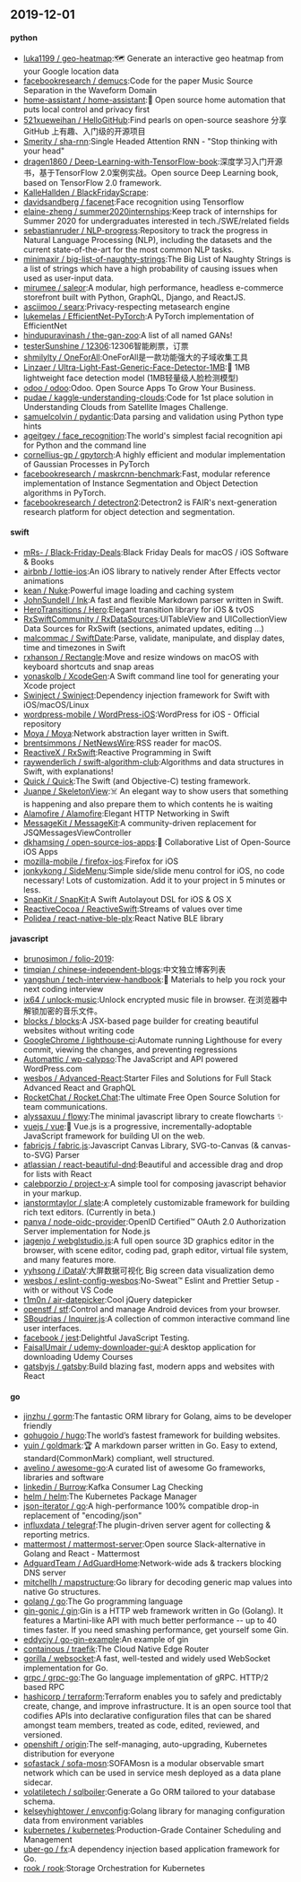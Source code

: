 ## 2019-12-01

#### python
* [luka1199 / geo-heatmap](https://github.com/luka1199/geo-heatmap):🗺
Generate an interactive geo heatmap from your Google location data
* [facebookresearch / demucs](https://github.com/facebookresearch/demucs):Code for the paper Music Source Separation in the Waveform Domain
* [home-assistant / home-assistant](https://github.com/home-assistant/home-assistant):🏡
Open source home automation that puts local control and privacy first
* [521xueweihan / HelloGitHub](https://github.com/521xueweihan/HelloGitHub):Find pearls on open-source seashore 分享 GitHub 上有趣、入门级的开源项目
* [Smerity / sha-rnn](https://github.com/Smerity/sha-rnn):Single Headed Attention RNN - "Stop thinking with your head"
* [dragen1860 / Deep-Learning-with-TensorFlow-book](https://github.com/dragen1860/Deep-Learning-with-TensorFlow-book):深度学习入门开源书，基于TensorFlow 2.0案例实战。Open source Deep Learning book, based on TensorFlow 2.0 framework.
* [KalleHallden / BlackFridayScrape](https://github.com/KalleHallden/BlackFridayScrape):
* [davidsandberg / facenet](https://github.com/davidsandberg/facenet):Face recognition using Tensorflow
* [elaine-zheng / summer2020internships](https://github.com/elaine-zheng/summer2020internships):Keep track of internships for Summer 2020 for undergraduates interested in tech./SWE/related fields
* [sebastianruder / NLP-progress](https://github.com/sebastianruder/NLP-progress):Repository to track the progress in Natural Language Processing (NLP), including the datasets and the current state-of-the-art for the most common NLP tasks.
* [minimaxir / big-list-of-naughty-strings](https://github.com/minimaxir/big-list-of-naughty-strings):The Big List of Naughty Strings is a list of strings which have a high probability of causing issues when used as user-input data.
* [mirumee / saleor](https://github.com/mirumee/saleor):A modular, high performance, headless e-commerce storefront built with Python, GraphQL, Django, and ReactJS.
* [asciimoo / searx](https://github.com/asciimoo/searx):Privacy-respecting metasearch engine
* [lukemelas / EfficientNet-PyTorch](https://github.com/lukemelas/EfficientNet-PyTorch):A PyTorch implementation of EfficientNet
* [hindupuravinash / the-gan-zoo](https://github.com/hindupuravinash/the-gan-zoo):A list of all named GANs!
* [testerSunshine / 12306](https://github.com/testerSunshine/12306):12306智能刷票，订票
* [shmilylty / OneForAll](https://github.com/shmilylty/OneForAll):OneForAll是一款功能强大的子域收集工具
* [Linzaer / Ultra-Light-Fast-Generic-Face-Detector-1MB](https://github.com/Linzaer/Ultra-Light-Fast-Generic-Face-Detector-1MB):💎
1MB lightweight face detection model (1MB轻量级人脸检测模型)
* [odoo / odoo](https://github.com/odoo/odoo):Odoo. Open Source Apps To Grow Your Business.
* [pudae / kaggle-understanding-clouds](https://github.com/pudae/kaggle-understanding-clouds):Code for 1st place solution in Understanding Clouds from Satellite Images Challenge.
* [samuelcolvin / pydantic](https://github.com/samuelcolvin/pydantic):Data parsing and validation using Python type hints
* [ageitgey / face_recognition](https://github.com/ageitgey/face_recognition):The world's simplest facial recognition api for Python and the command line
* [cornellius-gp / gpytorch](https://github.com/cornellius-gp/gpytorch):A highly efficient and modular implementation of Gaussian Processes in PyTorch
* [facebookresearch / maskrcnn-benchmark](https://github.com/facebookresearch/maskrcnn-benchmark):Fast, modular reference implementation of Instance Segmentation and Object Detection algorithms in PyTorch.
* [facebookresearch / detectron2](https://github.com/facebookresearch/detectron2):Detectron2 is FAIR's next-generation research platform for object detection and segmentation.

#### swift
* [mRs- / Black-Friday-Deals](https://github.com/mRs-/Black-Friday-Deals):Black Friday Deals for macOS / iOS Software & Books
* [airbnb / lottie-ios](https://github.com/airbnb/lottie-ios):An iOS library to natively render After Effects vector animations
* [kean / Nuke](https://github.com/kean/Nuke):Powerful image loading and caching system
* [JohnSundell / Ink](https://github.com/JohnSundell/Ink):A fast and flexible Markdown parser written in Swift.
* [HeroTransitions / Hero](https://github.com/HeroTransitions/Hero):Elegant transition library for iOS & tvOS
* [RxSwiftCommunity / RxDataSources](https://github.com/RxSwiftCommunity/RxDataSources):UITableView and UICollectionView Data Sources for RxSwift (sections, animated updates, editing ...)
* [malcommac / SwiftDate](https://github.com/malcommac/SwiftDate):Parse, validate, manipulate, and display dates, time and timezones in Swift
* [rxhanson / Rectangle](https://github.com/rxhanson/Rectangle):Move and resize windows on macOS with keyboard shortcuts and snap areas
* [yonaskolb / XcodeGen](https://github.com/yonaskolb/XcodeGen):A Swift command line tool for generating your Xcode project
* [Swinject / Swinject](https://github.com/Swinject/Swinject):Dependency injection framework for Swift with iOS/macOS/Linux
* [wordpress-mobile / WordPress-iOS](https://github.com/wordpress-mobile/WordPress-iOS):WordPress for iOS - Official repository
* [Moya / Moya](https://github.com/Moya/Moya):Network abstraction layer written in Swift.
* [brentsimmons / NetNewsWire](https://github.com/brentsimmons/NetNewsWire):RSS reader for macOS.
* [ReactiveX / RxSwift](https://github.com/ReactiveX/RxSwift):Reactive Programming in Swift
* [raywenderlich / swift-algorithm-club](https://github.com/raywenderlich/swift-algorithm-club):Algorithms and data structures in Swift, with explanations!
* [Quick / Quick](https://github.com/Quick/Quick):The Swift (and Objective-C) testing framework.
* [Juanpe / SkeletonView](https://github.com/Juanpe/SkeletonView):☠️
An elegant way to show users that something is happening and also prepare them to which contents he is waiting
* [Alamofire / Alamofire](https://github.com/Alamofire/Alamofire):Elegant HTTP Networking in Swift
* [MessageKit / MessageKit](https://github.com/MessageKit/MessageKit):A community-driven replacement for JSQMessagesViewController
* [dkhamsing / open-source-ios-apps](https://github.com/dkhamsing/open-source-ios-apps):📱
Collaborative List of Open-Source iOS Apps
* [mozilla-mobile / firefox-ios](https://github.com/mozilla-mobile/firefox-ios):Firefox for iOS
* [jonkykong / SideMenu](https://github.com/jonkykong/SideMenu):Simple side/slide menu control for iOS, no code necessary! Lots of customization. Add it to your project in 5 minutes or less.
* [SnapKit / SnapKit](https://github.com/SnapKit/SnapKit):A Swift Autolayout DSL for iOS & OS X
* [ReactiveCocoa / ReactiveSwift](https://github.com/ReactiveCocoa/ReactiveSwift):Streams of values over time
* [Polidea / react-native-ble-plx](https://github.com/Polidea/react-native-ble-plx):React Native BLE library

#### javascript
* [brunosimon / folio-2019](https://github.com/brunosimon/folio-2019):
* [timqian / chinese-independent-blogs](https://github.com/timqian/chinese-independent-blogs):中文独立博客列表
* [yangshun / tech-interview-handbook](https://github.com/yangshun/tech-interview-handbook):💯
Materials to help you rock your next coding interview
* [ix64 / unlock-music](https://github.com/ix64/unlock-music):Unlock encrypted music file in browser. 在浏览器中解锁加密的音乐文件。
* [blocks / blocks](https://github.com/blocks/blocks):A JSX-based page builder for creating beautiful websites without writing code
* [GoogleChrome / lighthouse-ci](https://github.com/GoogleChrome/lighthouse-ci):Automate running Lighthouse for every commit, viewing the changes, and preventing regressions
* [Automattic / wp-calypso](https://github.com/Automattic/wp-calypso):The JavaScript and API powered WordPress.com
* [wesbos / Advanced-React](https://github.com/wesbos/Advanced-React):Starter Files and Solutions for Full Stack Advanced React and GraphQL
* [RocketChat / Rocket.Chat](https://github.com/RocketChat/Rocket.Chat):The ultimate Free Open Source Solution for team communications.
* [alyssaxuu / flowy](https://github.com/alyssaxuu/flowy):The minimal javascript library to create flowcharts
✨
* [vuejs / vue](https://github.com/vuejs/vue):🖖
Vue.js is a progressive, incrementally-adoptable JavaScript framework for building UI on the web.
* [fabricjs / fabric.js](https://github.com/fabricjs/fabric.js):Javascript Canvas Library, SVG-to-Canvas (& canvas-to-SVG) Parser
* [atlassian / react-beautiful-dnd](https://github.com/atlassian/react-beautiful-dnd):Beautiful and accessible drag and drop for lists with React
* [calebporzio / project-x](https://github.com/calebporzio/project-x):A simple tool for composing javascript behavior in your markup.
* [ianstormtaylor / slate](https://github.com/ianstormtaylor/slate):A completely customizable framework for building rich text editors. (Currently in beta.)
* [panva / node-oidc-provider](https://github.com/panva/node-oidc-provider):OpenID Certified™ OAuth 2.0 Authorization Server implementation for Node.js
* [jagenjo / webglstudio.js](https://github.com/jagenjo/webglstudio.js):A full open source 3D graphics editor in the browser, with scene editor, coding pad, graph editor, virtual file system, and many features more.
* [yyhsong / iDataV](https://github.com/yyhsong/iDataV):大屏数据可视化 Big screen data visualization demo
* [wesbos / eslint-config-wesbos](https://github.com/wesbos/eslint-config-wesbos):No-Sweat™ Eslint and Prettier Setup - with or without VS Code
* [t1m0n / air-datepicker](https://github.com/t1m0n/air-datepicker):Cool jQuery datepicker
* [openstf / stf](https://github.com/openstf/stf):Control and manage Android devices from your browser.
* [SBoudrias / Inquirer.js](https://github.com/SBoudrias/Inquirer.js):A collection of common interactive command line user interfaces.
* [facebook / jest](https://github.com/facebook/jest):Delightful JavaScript Testing.
* [FaisalUmair / udemy-downloader-gui](https://github.com/FaisalUmair/udemy-downloader-gui):A desktop application for downloading Udemy Courses
* [gatsbyjs / gatsby](https://github.com/gatsbyjs/gatsby):Build blazing fast, modern apps and websites with React

#### go
* [jinzhu / gorm](https://github.com/jinzhu/gorm):The fantastic ORM library for Golang, aims to be developer friendly
* [gohugoio / hugo](https://github.com/gohugoio/hugo):The world’s fastest framework for building websites.
* [yuin / goldmark](https://github.com/yuin/goldmark):🏆
A markdown parser written in Go. Easy to extend, standard(CommonMark) compliant, well structured.
* [avelino / awesome-go](https://github.com/avelino/awesome-go):A curated list of awesome Go frameworks, libraries and software
* [linkedin / Burrow](https://github.com/linkedin/Burrow):Kafka Consumer Lag Checking
* [helm / helm](https://github.com/helm/helm):The Kubernetes Package Manager
* [json-iterator / go](https://github.com/json-iterator/go):A high-performance 100% compatible drop-in replacement of "encoding/json"
* [influxdata / telegraf](https://github.com/influxdata/telegraf):The plugin-driven server agent for collecting & reporting metrics.
* [mattermost / mattermost-server](https://github.com/mattermost/mattermost-server):Open source Slack-alternative in Golang and React - Mattermost
* [AdguardTeam / AdGuardHome](https://github.com/AdguardTeam/AdGuardHome):Network-wide ads & trackers blocking DNS server
* [mitchellh / mapstructure](https://github.com/mitchellh/mapstructure):Go library for decoding generic map values into native Go structures.
* [golang / go](https://github.com/golang/go):The Go programming language
* [gin-gonic / gin](https://github.com/gin-gonic/gin):Gin is a HTTP web framework written in Go (Golang). It features a Martini-like API with much better performance -- up to 40 times faster. If you need smashing performance, get yourself some Gin.
* [eddycjy / go-gin-example](https://github.com/eddycjy/go-gin-example):An example of gin
* [containous / traefik](https://github.com/containous/traefik):The Cloud Native Edge Router
* [gorilla / websocket](https://github.com/gorilla/websocket):A fast, well-tested and widely used WebSocket implementation for Go.
* [grpc / grpc-go](https://github.com/grpc/grpc-go):The Go language implementation of gRPC. HTTP/2 based RPC
* [hashicorp / terraform](https://github.com/hashicorp/terraform):Terraform enables you to safely and predictably create, change, and improve infrastructure. It is an open source tool that codifies APIs into declarative configuration files that can be shared amongst team members, treated as code, edited, reviewed, and versioned.
* [openshift / origin](https://github.com/openshift/origin):The self-managing, auto-upgrading, Kubernetes distribution for everyone
* [sofastack / sofa-mosn](https://github.com/sofastack/sofa-mosn):SOFAMosn is a modular observable smart network which can be used in service mesh deployed as a data plane sidecar.
* [volatiletech / sqlboiler](https://github.com/volatiletech/sqlboiler):Generate a Go ORM tailored to your database schema.
* [kelseyhightower / envconfig](https://github.com/kelseyhightower/envconfig):Golang library for managing configuration data from environment variables
* [kubernetes / kubernetes](https://github.com/kubernetes/kubernetes):Production-Grade Container Scheduling and Management
* [uber-go / fx](https://github.com/uber-go/fx):A dependency injection based application framework for Go.
* [rook / rook](https://github.com/rook/rook):Storage Orchestration for Kubernetes
